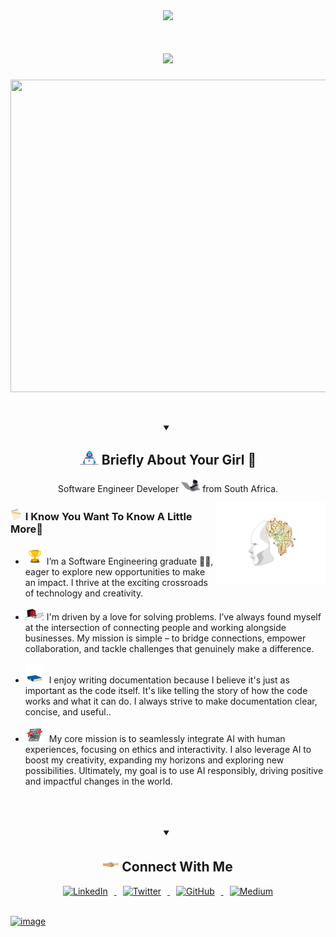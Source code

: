 <div id="header" align="center">
  <img src="https://media.giphy.com/media/HwBlFQZFcAoUcPHZdX/giphy.gif" width="100"/>
</div>


<h1 align="center">
  <a href="https://git.io/typing-svg">
    <img src="https://readme-typing-svg.herokuapp.com/?lines=Hello+there+buddy!+👋;I+Am+Karlie+Moyo...;And+Am+a+Software+Engineer;Welcome+to+my+hubspace!;Let's+Collaborate;&center=true&size=20">
  </a>
</h1>


<img src="https://github.com/Karlie/Moyo/blob/master/72Us.gif" width="850" height="500" />

<p align="center">

<br>
<details open>
    <summary align="center"><h2> <img alt="GIF" src="./Image/Developer.gif" width="30px" /> Briefly About Your Girl 👧 </h2></summary>
    <p align="center"> Software Engineer Developer <img src="./Image/cat-coder.gif" width="30px"> from South Africa.</p>
    <img align="right" alt="GIF" src="./Image/ai.gif" width=35% height=45%/>
    <h3> <img alt="GIF" src="./Image/paper.gif" width="20px" />  I Know You Want To Know A Little More🧐 </h3>
    <ul>
        <li><a><img alt="GIF" src="./Image/trophy.gif" width="30px"/>&nbsp;I’m a Software Engineering graduate 🧑‍🎓, eager to explore new opportunities to make an impact. I thrive at the exciting crossroads of technology and creativity.</a></li><br>
        <li><a><img alt="GIF" src="./Image/laptop.gif" width="30px" />&nbsp;I'm driven by a love for solving problems. I’ve always found myself at the intersection of connecting people and working alongside businesses. My mission is simple – to bridge connections, empower collaboration, and tackle challenges that genuinely make a difference.</a></li><br>
       <li><a><img alt="GIF" src="./Image/books.gif" width="30px" />&nbsp; I enjoy writing documentation because I believe it's just as important as the code itself. It's like telling the story of how the code works and what it can do. I always strive to make documentation clear, concise, and useful..</a></li><br>
        <li><a><img alt="GIF" src="./Image/learninig.gif" width="30px" />&nbsp; My core mission is to seamlessly integrate AI with human experiences, focusing on ethics and interactivity. I also leverage AI to boost my creativity, expanding my horizons and exploring new possibilities. Ultimately, my goal is to use AI responsibly, driving positive and impactful changes in the world.</a></li><br>
    </ul>
<br>

<br>
</details>
<details open>
<summary align="center">
  <h2>
    <img alt="GIF" src="./Image/handshake2.gif" width="25px"> Connect With Me
  </h2>
</summary>

<div id="badges" align="center">
  <a href="https://www.linkedin.com/in/karlie-moyo" target="_blank">
    <img src="https://img.icons8.com/ios/50/000000/linkedin.png" width="40" height="40" alt="LinkedIn" style="margin: 0 10px;"/>
  </a>
  <a href="https://twitter.com/karlieemoyo" target="_blank">
    <img src="https://img.icons8.com/ios/50/000000/twitter.png" width="40" height="40" alt="Twitter" style="margin: 0 10px;"/>
  </a>
  <a href="https://github.com/karlie-moyo" target="_blank">
    <img src="https://img.icons8.com/ios/50/000000/github.png" width="40" height="40" alt="GitHub" style="margin: 0 10px;"/>
  </a>
  <a href="https://medium.com/@karlieemoyo" target="_blank">
    <img src="https://img.icons8.com/ios/50/000000/medium.png" width="40" height="40" alt="Medium" style="margin: 0 10px;"/>
</div>
<br>


![image](https://user-images.githubusercontent.com/110098940/236414410-ba7a38ac-2960-4cee-a7f3-87ab448f1fe1.png)










